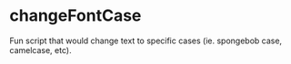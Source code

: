 # changeFontCase
Fun  script that would change text to specific cases (ie. spongebob case, camelcase, etc).
